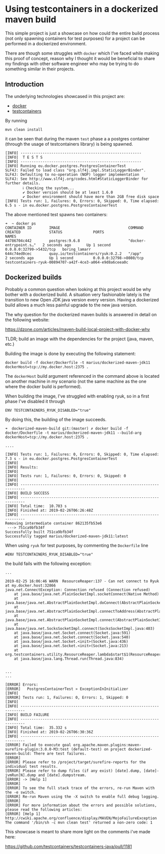 Using testcontainers in a dockerized maven build
================================================

This simple project is just a showcase on how could the entire build 
process (not only spawning containers for test purposes) for a project 
can be performed in a dockerized environment.

There are though some struggles with `docker` which I've faced 
while making this proof of concept, reason why I thought it would
be beneficial to share my findings with other software engineer
who may be trying to do something similar in their projects.
 

## Introduction

The underlying technologies showcased in this project are:

* [docker](https://github.com/docker) 
* [testcontainers](https://github.com/testcontainers/testcontainers-java) 

By running

```
mvn clean install
```

it can be seen that during the maven `test` phase a 
a postgres container (through the usage of testcontainers library)
is being spawned.


```
[INFO] -------------------------------------------------------
[INFO]  T E S T S
[INFO] -------------------------------------------------------
[INFO] Running eu.docker.postgres.PostgresContainerTest
SLF4J: Failed to load class "org.slf4j.impl.StaticLoggerBinder".
SLF4J: Defaulting to no-operation (NOP) logger implementation
SLF4J: See http://www.slf4j.org/codes.html#StaticLoggerBinder for further details.
        ℹ︎ Checking the system...
        ✔ Docker version should be at least 1.6.0
        ✔ Docker environment should have more than 2GB free disk space
[INFO] Tests run: 1, Failures: 0, Errors: 0, Skipped: 0, Time elapsed: 6.5 s - in eu.docker.postgres.PostgresContainerTest
```

The above mentioned test spawns two containers:

```
➜  ~ docker ps
CONTAINER ID        IMAGE                               COMMAND                  CREATED             STATUS              PORTS                     NAMES
44786704c442        postgres:9.6.8                      "docker-entrypoint.s…"   2 seconds ago       Up 1 second         0.0.0.0:32799->5432/tcp   boring_lamarr
644c74ed0cec        quay.io/testcontainers/ryuk:0.2.2   "/app"                   2 seconds ago       Up 1 second         0.0.0.0:32798->8080/tcp   testcontainers-ryuk-00894707-a42f-4ce3-a064-e9d8a6ceea0c
```


## Dockerized builds

Probably a common question when looking at this project would be why bother
with a dockerized build.
A situation very fashionable lately is the transition to new Open JDK java version 
every version. Having a dockerized build allows a much less painful upgrade to the 
new java version.

The why question for the dockerized maven builds is answered in detail
on the following website:

https://dzone.com/articles/maven-build-local-project-with-docker-why

TLDR; build an image with the dependencies for the project (java, maven, etc.)

Building the image is done by executing the following statement:

```
docker build -f docker/Dockerfile -t marius/dockerized-maven-jdk11 dockerHost=tcp://my.docker.host:2375 .
```


The `dockerHost` build argument referenced in the command above is located on another machine in my scenario (not the same machine as the one where the docker build is performed). 

When building the image, I've struggled with enabling ryuk, so in a first phase I've disabled it through

```
ENV TESTCONTAINERS_RYUK_DISABLED="true"
```


By doing this, the building of the image succeeds.


```
➜  dockerized-maven-build git:(master) ✗ docker build -f docker/Dockerfile -t marius/dockerized-maven-jdk11 --build-arg dockerHost=tcp://my.docker.host:2375 .

....

[INFO] Tests run: 1, Failures: 0, Errors: 0, Skipped: 0, Time elapsed: 7.3 s - in eu.docker.postgres.PostgresContainerTest
[INFO] 
[INFO] Results:
[INFO] 
[INFO] Tests run: 1, Failures: 0, Errors: 0, Skipped: 0
[INFO] 
[INFO] ------------------------------------------------------------------------
[INFO] BUILD SUCCESS
[INFO] ------------------------------------------------------------------------
[INFO] Total time:  10.703 s
[INFO] Finished at: 2019-02-26T06:26:48Z
[INFO] ------------------------------------------------------------------------
Removing intermediate container 862135fb53e6
 ---> 751ca9bfb34f
Successfully built 751ca9bfb34f
Successfully tagged marius/dockerized-maven-jdk11:latest

```


When using `ryuk` for test purposes, by commenting the `Dockerfile` line

```
#ENV TESTCONTAINERS_RYUK_DISABLED="true"
``` 

the build fails with the following exception:

```
...

2019-02-25 16:06:46 WARN  ResourceReaper:137 - Can not connect to Ryuk at my.docker.host:32866
java.net.ConnectException: Connection refused (Connection refused)
	at java.base/java.net.PlainSocketImpl.socketConnect(Native Method)
	at java.base/java.net.AbstractPlainSocketImpl.doConnect(AbstractPlainSocketImpl.java:399)
	at java.base/java.net.AbstractPlainSocketImpl.connectToAddress(AbstractPlainSocketImpl.java:242)
	at java.base/java.net.AbstractPlainSocketImpl.connect(AbstractPlainSocketImpl.java:224)
	at java.base/java.net.SocksSocketImpl.connect(SocksSocketImpl.java:403)
	at java.base/java.net.Socket.connect(Socket.java:591)
	at java.base/java.net.Socket.connect(Socket.java:540)
	at java.base/java.net.Socket.<init>(Socket.java:436)
	at java.base/java.net.Socket.<init>(Socket.java:213)
	at org.testcontainers.utility.ResourceReaper.lambda$start$1(ResourceReaper.java:112)
	at java.base/java.lang.Thread.run(Thread.java:834)

	
...
...
	
[ERROR] Errors: 
[ERROR]   PostgresContainerTest » ExceptionInInitializer
[INFO] 
[ERROR] Tests run: 1, Failures: 0, Errors: 1, Skipped: 0
[INFO] 
[INFO] ------------------------------------------------------------------------
[INFO] BUILD FAILURE
[INFO] ------------------------------------------------------------------------
[INFO] Total time:  35.332 s
[INFO] Finished at: 2019-02-26T06:30:36Z
[INFO] ------------------------------------------------------------------------
[ERROR] Failed to execute goal org.apache.maven.plugins:maven-surefire-plugin:3.0.0-M3:test (default-test) on project dockerized-maven-build: There are test failures.
[ERROR] 
[ERROR] Please refer to /project/target/surefire-reports for the individual test results.
[ERROR] Please refer to dump files (if any exist) [date].dump, [date]-jvmRun[N].dump and [date].dumpstream.
[ERROR] -> [Help 1]
[ERROR] 
[ERROR] To see the full stack trace of the errors, re-run Maven with the -e switch.
[ERROR] Re-run Maven using the -X switch to enable full debug logging.
[ERROR] 
[ERROR] For more information about the errors and possible solutions, please read the following articles:
[ERROR] [Help 1] http://cwiki.apache.org/confluence/display/MAVEN/MojoFailureException
The command '/bin/sh -c mvn clean test' returned a non-zero code: 1

```

This showcase is meant to share more light on the comments i've made here:

https://github.com/testcontainers/testcontainers-java/pull/1181

